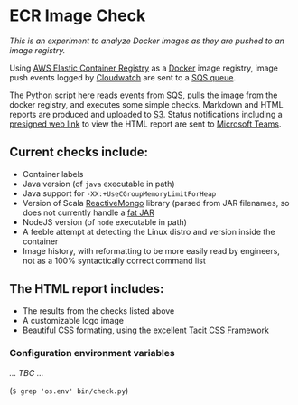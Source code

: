 # ECR Image Check

*This is an experiment to analyze Docker images as they are pushed to an image registry.*

Using [AWS Elastic Container Registry](https://aws.amazon.com/ecr/) as a [Docker](https://www.docker.com/) image registry, image push events logged by [Cloudwatch](https://aws.amazon.com/cloudwatch/) are sent to a [SQS queue](https://aws.amazon.com/sqs/).

The Python script here reads events from SQS, pulls the image from the docker registry, and executes some simple checks. Markdown and HTML reports are produced and uploaded to [S3](https://aws.amazon.com/s3/). Status notifications including a [presigned web link](https://docs.aws.amazon.com/AmazonS3/latest/dev/ShareObjectPreSignedURL.html) to view the HTML report are sent to [Microsoft Teams](https://products.office.com/en-us/microsoft-teams/group-chat-software).

## Current checks include:

 * Container labels
 * Java version (of `java` executable in path)
 * Java support for `-XX:+UseCGroupMemoryLimitForHeap`
 * Version of Scala [ReactiveMongo](http://reactivemongo.org/) library (parsed from JAR filenames, so does not currently handle a [fat JAR](https://www.google.com.tw/search?q=java+fat+jar)
 * NodeJS version (of `node` executable in path)
 * A feeble attempt at detecting the Linux distro and version inside the container
 * Image history, with reformatting to be more easily read by engineers, not as a 100% syntactically correct command list

## The HTML report includes:

 * The results from the checks listed above
 * A customizable logo image
 * Beautiful CSS formating, using the excellent [Tacit CSS Framework](https://github.com/yegor256/tacit)

### Configuration environment variables

*... TBC ...*

(`$ grep 'os.env' bin/check.py`)

